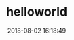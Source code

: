 ---
title: helloworld
date: '2018-08-02 16:18:49'
meta:
  -
    name: description
    content: 哈哈大笑
  -
    name: keywords
    content: 哈哈大笑
---